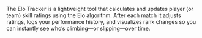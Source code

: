 The Elo Tracker is a lightweight tool that calculates and updates player (or team) skill ratings using the Elo algorithm. After each match it adjusts ratings, logs your performance history, and visualizes rank changes so you can instantly see who’s climbing—or slipping—over time.
